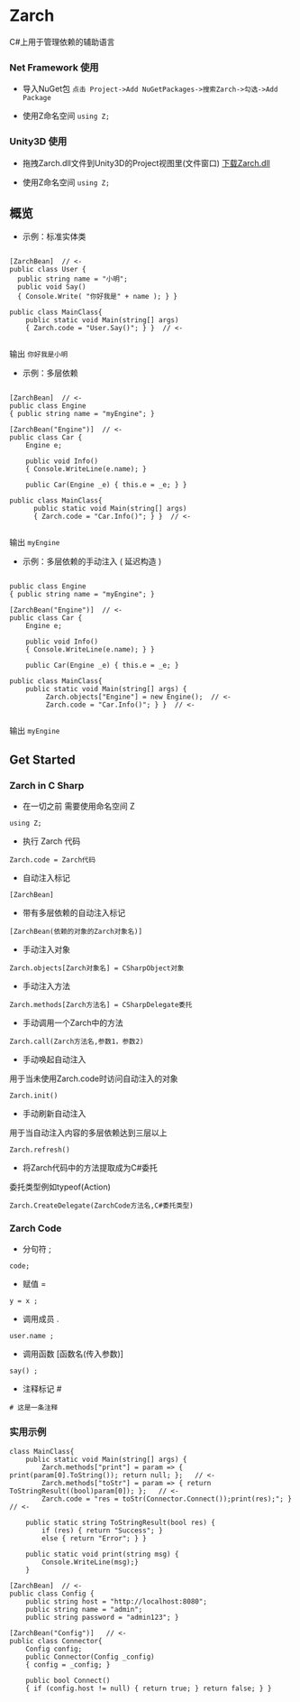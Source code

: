 # Zarch
C#上用于管理依赖的辅助语言

### Net Framework 使用

* 导入NuGet包 `点击 Project->Add NuGetPackages->搜索Zarch->勾选->Add Package`

* 使用Z命名空间 `using Z;`

### Unity3D 使用

* 拖拽Zarch.dll文件到Unity3D的Project视图里(文件窗口) [下载Zarch.dll](https://github.com/DASTUDIO/Zarch/raw/master/Zarch.dll)

* 使用Z命名空间 `using Z;`


## 概览

* 示例：标准实体类

```

[ZarchBean]  // <-
public class User { 
  public string name = "小明"; 
  public void Say()
  { Console.Write( "你好我是" + name ); } }

public class MainClass{
    public static void Main(string[] args)
    { Zarch.code = "User.Say()"; } }  // <-
        

```
输出 `你好我是小明`


* 示例：多层依赖

```

[ZarchBean]  // <-
public class Engine 
{ public string name = "myEngine"; }

[ZarchBean("Engine")]  // <-
public class Car {
    Engine e;
        
    public void Info()
    { Console.WriteLine(e.name); } 
        
    public Car(Engine _e) { this.e = _e; } }
        
public class MainClass{
      public static void Main(string[] args)
      { Zarch.code = "Car.Info()"; } }  // <-
        

```

输出  `myEngine`


* 示例：多层依赖的手动注入 ( 延迟构造 )

```

public class Engine 
{ public string name = "myEngine"; }

[ZarchBean("Engine")]  // <-
public class Car {
    Engine e;
        
    public void Info()
    { Console.WriteLine(e.name); } }
        
    public Car(Engine _e) { this.e = _e; }
        
public class MainClass{
    public static void Main(string[] args) { 
         Zarch.objects["Engine"] = new Engine();  // <-
         Zarch.code = "Car.Info()"; } }  // <-
        	

```
输出 `myEngine`


## Get Started


### Zarch in C Sharp

* 在一切之前 需要使用命名空间 Z

```
using Z;
```

* 执行 Zarch 代码

```
Zarch.code = Zarch代码
```

* 自动注入标记

```
[ZarchBean]
```

* 带有多层依赖的自动注入标记

```
[ZarchBean(依赖的对象的Zarch对象名)]
```

* 手动注入对象

```
Zarch.objects[Zarch对象名] = CSharpObject对象
```
* 手动注入方法

```
Zarch.methods[Zarch方法名] = CSharpDelegate委托
```
* 手动调用一个Zarch中的方法

```
Zarch.call(Zarch方法名,参数1，参数2)
```

* 手动唤起自动注入 

用于当未使用Zarch.code时访问自动注入的对象

```
Zarch.init()
```

* 手动刷新自动注入

用于当自动注入内容的多层依赖达到三层以上

```
Zarch.refresh()
```

* 将Zarch代码中的方法提取成为C#委托 

委托类型例如typeof(Action)

```
Zarch.CreateDelegate(ZarchCode方法名,C#委托类型)
```
### Zarch Code  

* 分句符 ;

```
code;
```
* 赋值 =

```
y = x ;
```


* 调用成员 .

```
user.name ;
```

* 调用函数 [函数名(传入参数)]

```
say() ;
```

* 注释标记 #

```
# 这是一条注释
```

### 实用示例

```
class MainClass{
    public static void Main(string[] args) {
        Zarch.methods["print"] = param => { print(param[0].ToString()); return null; };   // <-
        Zarch.methods["toStr"] = param => { return ToStringResult((bool)param[0]); };   // <-
        Zarch.code = "res = toStr(Connector.Connect());print(res);"; }  // <-

    public static string ToStringResult(bool res) {
        if (res) { return "Success"; }
        else { return "Error"; } }

    public static void print(string msg) {
        Console.WriteLine(msg);}
    }

[ZarchBean]  // <-
public class Config {
    public string host = "http://localhost:8080";
    public string name = "admin";
    public string password = "admin123"; } 

[ZarchBean("Config")]   // <-
public class Connector{
    Config config;
    public Connector(Config _config)
    { config = _config; }

    public bool Connect()
    { if (config.host != null) { return true; } return false; } }


```
